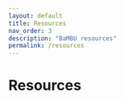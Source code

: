 ```yaml
---
layout: default
title: Resources
nav_order: 3
description: "BaMBU resources"
permalink: /resources
---
```


# Resources